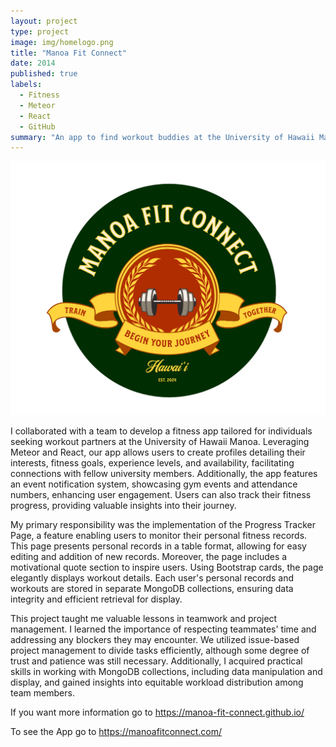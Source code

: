 ```yaml
---
layout: project
type: project
image: img/homelogo.png
title: "Manoa Fit Connect"
date: 2014
published: true
labels:
  - Fitness
  - Meteor
  - React
  - GitHub
summary: "An app to find workout buddies at the University of Hawaii Manoa"
---
```


<img class="img-fluid" src="../img/homelogo.png">

I collaborated with a team to develop a fitness app tailored for individuals seeking workout partners at the University of Hawaii Manoa. Leveraging Meteor and React, our app allows users to create profiles detailing their interests, fitness goals, experience levels, and availability, facilitating connections with fellow university members. Additionally, the app features an event notification system, showcasing gym events and attendance numbers, enhancing user engagement. Users can also track their fitness progress, providing valuable insights into their journey.

My primary responsibility was the implementation of the Progress Tracker Page, a feature enabling users to monitor their personal fitness records. This page presents personal records in a table format, allowing for easy editing and addition of new records. Moreover, the page includes a motivational quote section to inspire users. Using Bootstrap cards, the page elegantly displays workout details. Each user's personal records and workouts are stored in separate MongoDB collections, ensuring data integrity and efficient retrieval for display.

This project taught me valuable lessons in teamwork and project management. I learned the importance of respecting teammates' time and addressing any blockers they may encounter. We utilized issue-based project management to divide tasks efficiently, although some degree of trust and patience was still necessary. Additionally, I acquired practical skills in working with MongoDB collections, including data manipulation and display, and gained insights into equitable workload distribution among team members.


If you want more information go to <a href="https://manoa-fit-connect.github.io/">https://manoa-fit-connect.github.io/</a>

To see the App go to <a href="https://manoafitconnect.com/">https://manoafitconnect.com/</a>
